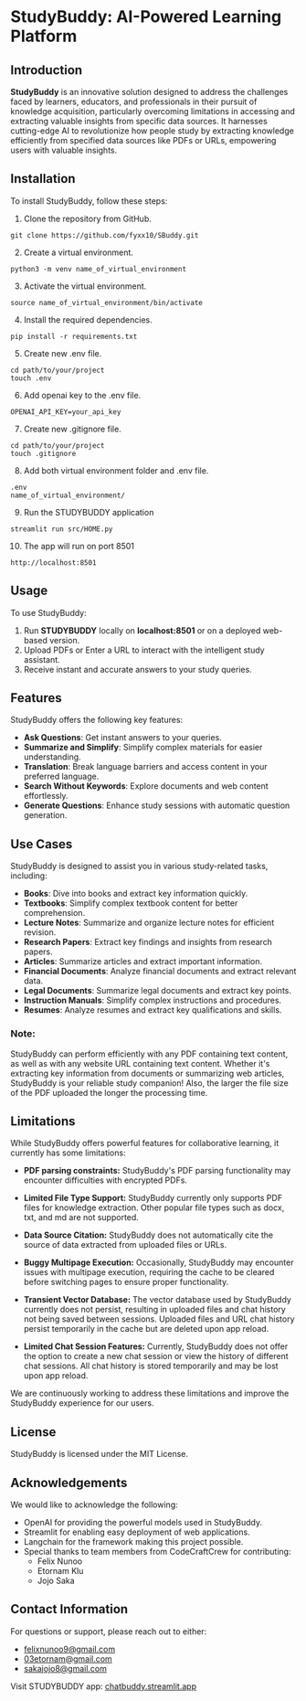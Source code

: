 # StudyBuddy: AI-Powered Learning Platform

## Introduction

**StudyBuddy** is an innovative solution designed to address the challenges faced by learners, educators, and professionals in their pursuit of knowledge acquisition, particularly overcoming limitations in accessing and extracting valuable insights from specific data sources. It harnesses cutting-edge AI to revolutionize how people study by extracting knowledge efficiently from specified data sources like PDFs or URLs, empowering users with valuable insights.


## Installation

To install StudyBuddy, follow these steps:

1. Clone the repository from GitHub.
```
git clone https://github.com/fyxx10/SBuddy.git
```

2. Create a virtual environment.
```
python3 -m venv name_of_virtual_environment
```

3. Activate the virtual environment.
```
source name_of_virtual_environment/bin/activate
```

4. Install the required dependencies.
```
pip install -r requirements.txt
```

5. Create new .env file.
```
cd path/to/your/project
touch .env
```

6. Add openai key to the .env file.
```
OPENAI_API_KEY=your_api_key
```

7. Create new .gitignore file.
```
cd path/to/your/project
touch .gitignore
```

8. Add both virtual environment folder and .env file.
```
.env
name_of_virtual_environment/
```

9. Run the STUDYBUDDY application
```
streamlit run src/HOME.py
```

10. The app will run on port 8501
```
http://localhost:8501
```

## Usage

To use StudyBuddy:

1. Run **STUDYBUDDY** locally on **localhost:8501** or on a deployed web-based version.
2. Upload PDFs or Enter a URL to interact with the intelligent study assistant.
3. Receive instant and accurate answers to your study queries.

## Features

StudyBuddy offers the following key features:

- **Ask Questions**: Get instant answers to your queries.
- **Summarize and Simplify**: Simplify complex materials for easier understanding.
- **Translation**: Break language barriers and access content in your preferred language.
- **Search Without Keywords**: Explore documents and web content effortlessly.
- **Generate Questions**: Enhance study sessions with automatic question generation.

## Use Cases

StudyBuddy is designed to assist you in various study-related tasks, including:

- **Books**: Dive into books and extract key information quickly.
- **Textbooks**: Simplify complex textbook content for better comprehension.
- **Lecture Notes**: Summarize and organize lecture notes for efficient revision.
- **Research Papers**: Extract key findings and insights from research papers.
- **Articles**: Summarize articles and extract important information.
- **Financial Documents**: Analyze financial documents and extract relevant data.
- **Legal Documents**: Summarize legal documents and extract key points.
- **Instruction Manuals**: Simplify complex instructions and procedures.
- **Resumes**: Analyze resumes and extract key qualifications and skills.

### Note:
StudyBuddy can perform efficiently with any PDF containing text content, as well as with any website URL containing text content. Whether it's extracting key information from documents or summarizing web articles, StudyBuddy is your reliable study companion!
Also, the larger the file size of the PDF uploaded the longer the processing time. 

## Limitations

While StudyBuddy offers powerful features for collaborative learning, it currently has some limitations:

- **PDF parsing constraints:** StudyBuddy's PDF parsing functionality may encounter difficulties with encrypted PDFs.

- **Limited File Type Support:** StudyBuddy currently only supports PDF files for knowledge extraction. Other popular file types such as docx, txt, and md are not supported.
  
- **Data Source Citation:** StudyBuddy does not automatically cite the source of data extracted from uploaded files or URLs.
  
- **Buggy Multipage Execution:** Occasionally, StudyBuddy may encounter issues with multipage execution, requiring the cache to be cleared before switching pages to ensure proper functionality.
  
- **Transient Vector Database:** The vector database used by StudyBuddy currently does not persist, resulting in uploaded files and chat history not being saved between sessions. Uploaded files and URL chat history persist temporarily in the cache but are deleted upon app reload.
  
- **Limited Chat Session Features:** Currently, StudyBuddy does not offer the option to create a new chat session or view the history of different chat sessions. All chat history is stored temporarily and may be lost upon app reload.

We are continuously working to address these limitations and improve the StudyBuddy experience for our users.


## License

StudyBuddy is licensed under the MIT License.


## Acknowledgements

We would like to acknowledge the following:

- OpenAI for providing the powerful models used in StudyBuddy.
- Streamlit for enabling easy deployment of web applications.
- Langchain for the framework making this project possible.
- Special thanks to team members from CodeCraftCrew for contributing:
  - Felix Nunoo
  - Etornam Klu
  - Jojo Saka

## Contact Information

For questions or support, please reach out to either:
- [felixnunoo9@gmail.com](felixnunoo9@gmail.com)
- [03etornam@gmail.com](03etornam@gmail.com)
- [sakajojo8@gmail.com](sakajojo8@gmail.com)

Visit STUDYBUDDY app: [chatbuddy.streamlit.app](https://chatbuddy.streamlit.app)


